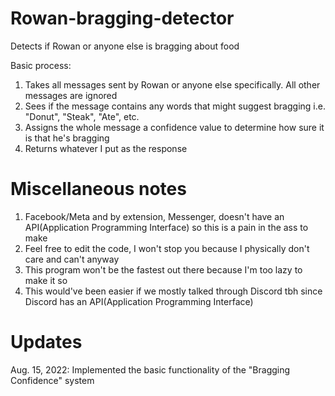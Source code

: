 # Rowan-bragging-detector
Detects if Rowan or anyone else is bragging about food

Basic process:
1) Takes all messages sent by Rowan or anyone else specifically. All other messages are ignored
2) Sees if the message contains any words that might suggest bragging i.e. "Donut", "Steak", "Ate", etc.
3) Assigns the whole message a confidence value to determine how sure it is that he's bragging 
4) Returns whatever I put as the response

# Miscellaneous notes
1) Facebook/Meta and by extension, Messenger, doesn't have an API(Application Programming Interface) so this is a pain in the ass to make 
2) Feel free to edit the code, I won't stop you because I physically don't care and can't anyway
3) This program won't be the fastest out there because I'm too lazy to make it so
4) This would've been easier if we mostly talked through Discord tbh since Discord has an API(Application Programming Interface)

# Updates
Aug. 15, 2022: Implemented the basic functionality of the "Bragging Confidence" system
